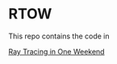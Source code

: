 # RTOW

This repo contains the code in 

[Ray Tracing in One Weekend](https://www.realtimerendering.com/raytracing/Ray%20Tracing%20in%20a%20Weekend.pdf)
